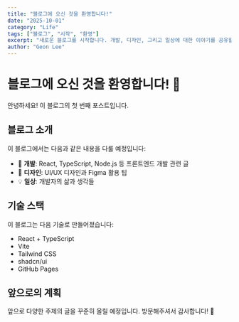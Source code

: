 ```yaml
---
title: "블로그에 오신 것을 환영합니다!"
date: "2025-10-01"
category: "Life"
tags: ["블로그", "시작", "환영"]
excerpt: "새로운 블로그를 시작합니다. 개발, 디자인, 그리고 일상에 대한 이야기를 공유할 예정입니다."
author: "Geon Lee"
---
```


# 블로그에 오신 것을 환영합니다! 👋

안녕하세요! 이 블로그의 첫 번째 포스트입니다.

## 블로그 소개

이 블로그에서는 다음과 같은 내용을 다룰 예정입니다:

- 🚀 **개발**: React, TypeScript, Node.js 등 프론트엔드 개발 관련 글
- 🎨 **디자인**: UI/UX 디자인과 Figma 활용 팁
- 💡 **일상**: 개발자의 삶과 생각들

## 기술 스택

이 블로그는 다음 기술로 만들어졌습니다:

- React + TypeScript
- Vite
- Tailwind CSS
- shadcn/ui
- GitHub Pages

## 앞으로의 계획

앞으로 다양한 주제의 글을 꾸준히 올릴 예정입니다. 
방문해주셔서 감사합니다! 🙏

